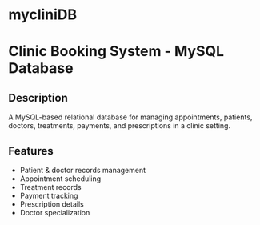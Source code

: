 # mycliniDB
# Clinic Booking System - MySQL Database

## Description
A MySQL-based relational database for managing appointments, patients, doctors, treatments, payments, and prescriptions in a clinic setting.

## Features
- Patient & doctor records management
- Appointment scheduling
- Treatment records
- Payment tracking
- Prescription details
- Doctor specialization

